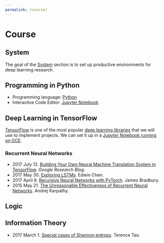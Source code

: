 ```yaml
---
permalink: /course/
---
```

# Course

## System 

The goal of the [System](http://realai.org/course/system/) section is to set up productive environments for deep learning research.

## Programming in Python

* Programming language: [Python](http://realai.org/course/python/)
* Interactive Code Editor: [Jupyter Notebook](http://realai.org/course/jupyter/)

## Deep Learning in TensorFlow

[TensorFlow](https://www.tensorflow.org/) is one of the most popular [deep learning libraries](http://realai.org/course/lib/) that we will use to implement projects. We can set it up in a [Jupyter Notebook running on GCE](http://realai.org/course/lab/gce-jupyter/).

### Recurrent Neural Networks

* 2017 July 12. [Building Your Own Neural Machine Translation System in TensorFlow](https://research.googleblog.com/2017/07/building-your-own-neural-machine.html). *Google Research Blog*.
* 2017 May 30. [Exploring LSTMs](http://blog.echen.me/2017/05/30/exploring-lstms/). Edwin Chen.
* 2017 April 9. [Recursive Neural Networks with PyTorch](https://devblogs.nvidia.com/parallelforall/recursive-neural-networks-pytorch/). James Bradbury.
* 2015 May 21. [The Unreasonable Effectiveness of Recurrent Neural Networks](http://karpathy.github.io/2015/05/21/rnn-effectiveness/). Andrej Karpathy.

## Logic

## Information Theory

* 2017 March 1. [Special cases of Shannon entropy](https://terrytao.wordpress.com/2017/03/01/special-cases-of-shannon-entropy/). Terence Tao.

